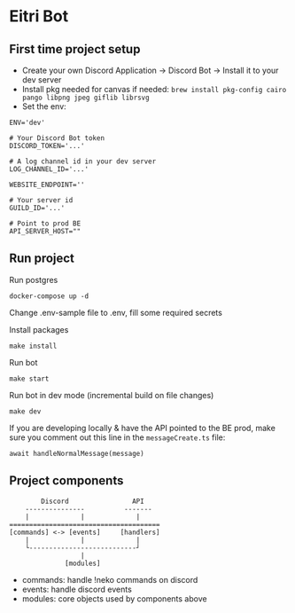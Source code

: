 # Eitri Bot

## First time project setup

- Create your own Discord Application -> Discord Bot -> Install it to your dev server
- Install pkg needed for canvas if needed: `brew install pkg-config cairo pango libpng jpeg giflib librsvg`
- Set the env:

```
ENV='dev'

# Your Discord Bot token
DISCORD_TOKEN='...'

# A log channel id in your dev server
LOG_CHANNEL_ID='...'

WEBSITE_ENDPOINT=''

# Your server id
GUILD_ID='...'

# Point to prod BE
API_SERVER_HOST=""

```

## Run project

Run postgres

```
docker-compose up -d
```

Change .env-sample file to .env, fill some required secrets

Install packages

```
make install
```

Run bot

```
make start
```

Run bot in dev mode (incremental build on file changes)

```
make dev
```

If you are developing locally & have the API pointed to the BE prod, make sure you comment out this line in the `messageCreate.ts` file:

```
await handleNormalMessage(message)
```

## Project components

```
        Discord                API
    ---------------          -------
    |             |             |
======================================
[commands] <-> [events]     [handlers]
    |             |             |
    └---------------------------┘
                  |
              [modules]

```

- commands: handle !neko commands on discord
- events: handle discord events
- modules: core objects used by components above
